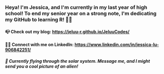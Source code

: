 ### Heya! I'm Jessica, and I'm currently in my last year of high school! To end my senior year on a strong note, I'm dedicating my GitHub to learning R! 🎉🎉
#### 📪 Check out my blog: https://jeluu-r.github.io/JeluuCodes/ 
#### 🙋‍♀️ Connect with me on LinkedIn: https://www.linkedin.com/in/jessica-lu-906842251/
##### 📡 Currently flying through the solar system. Message me, and I might send you a cool picture of an alien!
